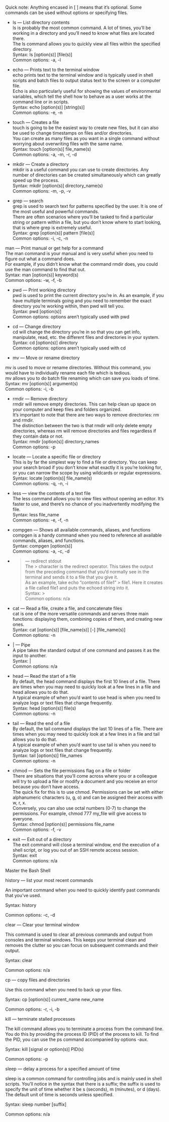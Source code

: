 Quick note: Anything encased in [ ] means that it’s optional. Some commands can be used without options or specifying files.

- ls — List directory contents  
ls is probably the most common command. A lot of times, you’ll be working in a directory and you’ll need to know what files are located there.  
The ls command allows you to quickly view all files within the specified directory.  
Syntax: ls [option(s)] [file(s)]  
Common options: -a, -l  

- echo — Prints text to the terminal window  
echo prints text to the terminal window and is typically used in shell scripts and batch files to output status text to the screen or a computer file.  
Echo is also particularly useful for showing the values of environmental variables, which tell the shell how to behave as a user works at the command line or in scripts.  
Syntax: echo [option(s)] [string(s)]  
Common options: -e, -n  

- touch — Creates a file  
touch is going to be the easiest way to create new files, but it can also be used to change timestamps on files and/or directories.  
You can create as many files as you want in a single command without worrying about overwriting files with the same name.  
Syntax: touch [option(s)] file_name(s)  
Common options: -a, -m, -r, -d  

- mkdir — Create a directory  
mkdir is a useful command you can use to create directories. Any number of directories can be created simultaneously which can greatly speed up the process.  
Syntax: mkdir [option(s)] directory_name(s)  
Common options: -m, -p, -v  

- grep — search  
grep is used to search text for patterns specified by the user. It is one of the most useful and powerful commands.  
There are often scenarios where you’ll be tasked to find a particular string or pattern within a file, but you don’t know where to start looking, that is where grep is extremely useful.  
Syntax: grep [option(s)] pattern [file(s)]  
Common options: -i, -c, -n  

man — Print manual or get help for a command  
The man command is your manual and is very useful when you need to figure out what a command does.  
For example, if you didn’t know what the command rmdir does, you could use the man command to find that out.  
Syntax: man [option(s)] keyword(s)  
Common options: -w, -f, -b  

- pwd — Print working directory  
pwd is used to print the current directory you’re in. As an example, if you have multiple terminals going and you need to remember the exact directory you’re working within, then pwd will tell you.  
Syntax: pwd [option(s)]  
Common options: options aren’t typically used with pwd  

- cd — Change directory  
cd will change the directory you’re in so that you can get info, manipulate, read, etc. the different files and directories in your system.  
Syntax: cd [option(s)] directory  
Common options: options aren’t typically used with cd  

- mv — Move or rename directory  

mv is used to move or rename directories. Without this command, you would have to individually rename each file which is tedious.  
mv allows you to do batch file renaming which can save you loads of time.  
Syntax: mv [option(s)] argument(s)  
Common options: -i, -b  

- rmdir — Remove directory  
rmdir will remove empty directories. This can help clean up space on your computer and keep files and folders organized.  
It’s important to note that there are two ways to remove directories: rm and rmdir.  
The distinction between the two is that rmdir will only delete empty directories, whereas rm will remove directories and files regardless if they contain data or not.  
Syntax: rmdir [option(s)] directory_names  
Common options: -p  

- locate — Locate a specific file or directory  
This is by far the simplest way to find a file or directory. You can keep your search broad if you don’t know what exactly it is you’re looking for, or you can narrow the scope by using wildcards or regular expressions.  
Syntax: locate [option(s)] file_name(s)  
Common options: -q, -n, -i  

- less — view the contents of a text file  
The less command allows you to view files without opening an editor. It’s faster to use, and there’s no chance of you inadvertently modifying the file.  
Syntax: less file_name  
Common options: -e, -f, -n  

- compgen — Shows all available commands, aliases, and functions  
compgen is a handy command when you need to reference all available commands, aliases, and functions.  
Syntax: compgen [option(s)]  
Common options: -a, -c, -d  

- > — redirect stdout  
The > character is the redirect operator. This takes the output from the preceding command that you’d normally see in the terminal and sends it to a file that you give it.  
As an example, take echo “contents of file1” > file1. Here it creates a file called file1 and puts the echoed string into it.  
Syntax: >  
Common options: n/a  

- cat — Read a file, create a file, and concatenate files  
cat is one of the more versatile commands and serves three main functions: displaying them, combining copies of them, and creating new ones.  
Syntax: cat [option(s)] [file_name(s)] [-] [file_name(s)]  
Common options: -n  

- | — Pipe  
A pipe takes the standard output of one command and passes it as the input to another.  
Syntax: |  
Common options: n/a  

- head — Read the start of a file  
By default, the head command displays the first 10 lines of a file. There are times when you may need to quickly look at a few lines in a file and head allows you to do that.  
A typical example of when you’d want to use head is when you need to analyze logs or text files that change frequently.  
Syntax: head [option(s)] file(s)  
Common options: -n  

- tail — Read the end of a file  
By default, the tail command displays the last 10 lines of a file. There are times when you may need to quickly look at a few lines in a file and tail allows you to do that.  
A typical example of when you’d want to use tail is when you need to analyze logs or text files that change frequently.  
Syntax: tail [option(s)] file_names  
Common options: -n  

- chmod — Sets the file permissions flag on a file or folder  
There are situations that you’ll come across where you or a colleague will try to upload a file or modify a document and you receive an error because you don’t have access.  
The quick fix for this is to use chmod. Permissions can be set with either alphanumeric characters (u, g, o) and can be assigned their access with w, r, x.  
Conversely, you can also use octal numbers (0-7) to change the permissions. For example, chmod 777 my_file will give access to everyone.  
Syntax: chmod [option(s)] permissions file_name  
Common options: -f, -v  

- exit — Exit out of a directory  
The exit command will close a terminal window, end the execution of a shell script, or log you out of an SSH remote access session.  
Syntax: exit  
Common options: n/a  

Master the Bash Shell


history — list your most recent commands

An important command when you need to quickly identify past commands that you’ve used.

Syntax: history

Common options: -c, -d

clear — Clear your terminal window

This command is used to clear all previous commands and output from consoles and terminal windows. This keeps your terminal clean and removes the clutter so you can focus on subsequent commands and their output.

Syntax: clear

Common options: n/a

cp — copy files and directories

Use this command when you need to back up your files.

Syntax: cp [option(s)] current_name new_name

Common options: -r, -i, -b

kill — terminate stalled processes

The kill command allows you to terminate a process from the command line. You do this by providing the process ID (PID) of the process to kill. To find the PID, you can use the ps command accompanied by options -aux.

Syntax: kill [signal or option(s)] PID(s)

Common options: -p

sleep — delay a process for a specified amount of time

sleep is a common command for controlling jobs and is mainly used in shell scripts. You’ll notice in the syntax that there is a suffix; the suffix is used to specify the unit of time whether it be s (seconds), m (minutes), or d (days). The default unit of time is seconds unless specified.

Syntax: sleep number [suffix]

Common options: n/a
